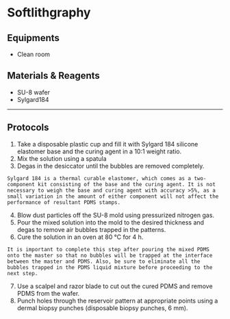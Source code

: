 # Softlithgraphy 

## Equipments

- Clean room

## Materials & Reagents

- SU-8 wafer
- Sylgard184

---

## Protocols

1. Take a disposable plastic cup and fill it with Sylgard 184 silicone elastomer base and the curing agent in a 10:1 weight ratio.
2. Mix the solution using a spatula
3. Degas in the desiccator until the bubbles are removed completely. 

```{impartant}
Sylgard 184 is a thermal curable elastomer, which comes as a two-component kit consisting of the base and the curing agent. It is not necessary to weigh the base and curing agent with accuracy >5%, as a small variation in the amount of either component will not affect the performance of resultant PDMS stamps.
```

4. Blow dust particles off the SU-8 mold using pressurized nitrogen gas.
5. Pour the mixed solution into the mold to the desired thickness and degas to remove air bubbles trapped in the patterns. 
6. Cure the solution in an oven at 80 °C for 4 h. 

```{impartant}
It is important to complete this step after pouring the mixed PDMS onto the master so that no bubbles will be trapped at the interface between the master and PDMS. Also, be sure to eliminate all the bubbles trapped in the PDMS liquid mixture before proceeding to the next step.
```

7. Use a scalpel and razor blade to cut out the cured PDMS and remove PDMS from the wafer.
8. Punch holes through the reservoir pattern at appropriate points using a dermal biopsy punches (disposable biopsy punches, 6 mm).